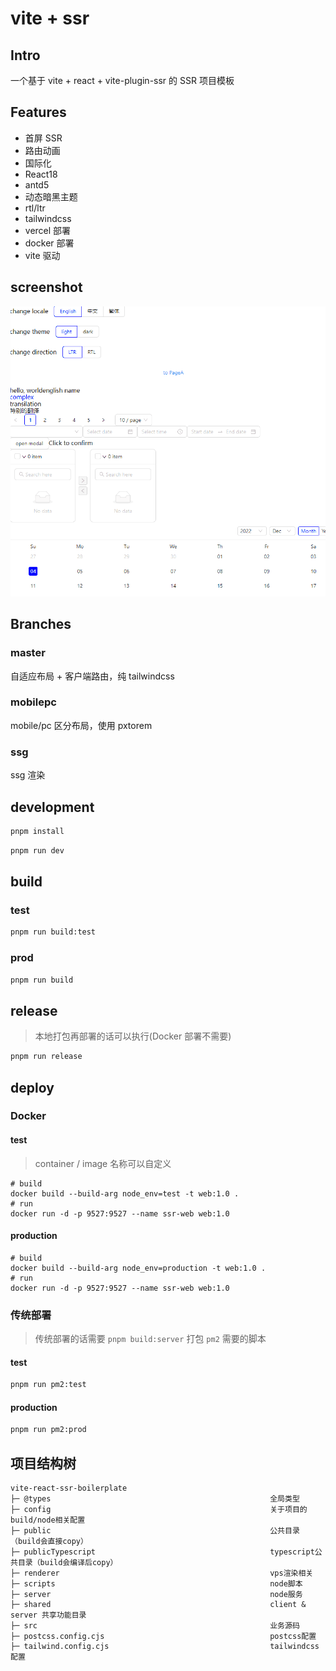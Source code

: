 # vite + ssr

## Intro

一个基于 vite + react + vite-plugin-ssr 的 SSR 项目模板

## Features

- 首屏 SSR
- 路由动画
- 国际化
- React18
- antd5
- 动态暗黑主题
- rtl/ltr
- tailwindcss
- vercel 部署
- docker 部署
- vite 驱动

## screenshot

<img src="./screenshots/ts.gif" />

## Branches

### master

自适应布局 + 客户端路由，纯 tailwindcss

### mobilepc

mobile/pc 区分布局，使用 pxtorem

### ssg

ssg 渲染

## development

```bash
pnpm install
```

```bash
pnpm run dev
```

## build

### test

```bash
pnpm run build:test
```

### prod

```bash
pnpm run build
```

## release

> 本地打包再部署的话可以执行(Docker 部署不需要)

```bash
pnpm run release
```

## deploy

### Docker

#### test

> container / image 名称可以自定义

```shell
# build
docker build --build-arg node_env=test -t web:1.0 .
# run
docker run -d -p 9527:9527 --name ssr-web web:1.0
```

#### production

```shell
# build
docker build --build-arg node_env=production -t web:1.0 .
# run
docker run -d -p 9527:9527 --name ssr-web web:1.0
```

### 传统部署

> 传统部署的话需要 `pnpm build:server` 打包 `pm2` 需要的脚本

#### test

```bash
pnpm run pm2:test
```

#### production

```bash
pnpm run pm2:prod
```

## 项目结构树

```
vite-react-ssr-boilerplate
├─ @types                                                 全局类型
├─ config                                                 关于项目的build/node相关配置
├─ public                                                 公共目录（build会直接copy）
├─ publicTypescript                                       typescript公共目录（build会编译后copy）
├─ renderer                                               vps渲染相关
├─ scripts                                                node脚本
├─ server                                                 node服务
├─ shared                                                 client & server 共享功能目录
├─ src                                                    业务源码
├─ postcss.config.cjs                                     postcss配置
├─ tailwind.config.cjs                                    tailwindcss配置
```
